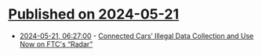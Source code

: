 # [Published on 2024-05-21](index.md)

* [2024-05-21, 06:27:00](https://soylentnews.org/article.pl?sid=24/05/21/0148235&from=rss) - [Connected Cars’ Illegal Data Collection and Use Now on FTC's “Radar”](https://soylentnews.org/article.pl?sid=24/05/21/0148235&from=rss)
